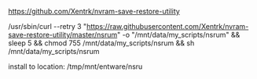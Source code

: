https://github.com/Xentrk/nvram-save-restore-utility

/usr/sbin/curl --retry 3 "https://raw.githubusercontent.com/Xentrk/nvram-save-restore-utility/master/nsrum" -o "/mnt/data/my_scripts/nsrum" && sleep 5 && chmod 755 /mnt/data/my_scripts/nsrum && sh /mnt/data/my_scripts/nsrum


install to location: 
/tmp/mnt/entware/nsru
